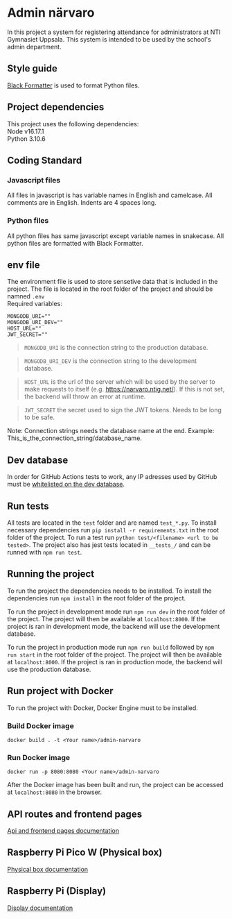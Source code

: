 # Admin närvaro

In this project a system for registering attendance for administrators at NTI Gymnasiet Uppsala. This system is intended to be used by the school's admin department.

## Style guide

[Black Formatter](https://marketplace.visualstudio.com/items?itemName=ms-python.black-formatter) is used to format Python files.

## Project dependencies

This project uses the following dependencies: \
Node v16.17.1 \
Python 3.10.6

## Coding Standard

### Javascript files

All files in javascript is has variable names in English and camelcase. All comments are in English. Indents are 4 spaces long.

### Python files

All python files has same javascript except variable names in snakecase. All python files are formatted with Black Formatter.

## env file

The environment file is used to store sensetive data that is included in the project. The file is located in the root folder of the project and should be namned `.env` \
Required variables:

```
MONGODB_URI=""
MONGODB_URI_DEV=""
HOST_URL=""
JWT_SECRET=""
```

> `MONGODB_URI` is the connection string to the production database.

> `MONGODB_URI_DEV` is the connection string to the development database.

> `HOST_URL` is the url of the server which will be used by the server to make requests to itself (e.g. https://narvaro.ntig.net/). If this is not set, the backend will throw an error at runtime.

> `JWT_SECRET` the secret used to sign the JWT tokens. Needs to be long to be safe.

Note:
Connection strings needs the database name at the end.
Example: This_is_the_connection_string/database_name.

## Dev database

In order for GitHub Actions tests to work, any IP adresses used by GitHub must be [whitelisted on the dev database](https://www.mongodb.com/docs/atlas/security/ip-access-list/#add-ip-access-list-entries).

## Run tests

All tests are located in the `test` folder and are named `test_*.py`. To install necessary dependencies run `pip install -r requirements.txt` in the root folder of the project. To run a test run `python test/<filename> <url to be tested>`. The project also has jest tests located in `__tests_/` and can be runned with `npm run test`.

## Running the project

To run the project the dependencies needs to be installed. To install the dependencies run `npm install` in the root folder of the project.

To run the project in development mode run `npm run dev` in the root folder of the project. The project will then be available at `localhost:8000`. If the project is ran in development mode, the backend will use the development database.

To run the project in production mode run `npm run build` followed by `npm run start` in the root folder of the project. The project will then be available at `localhost:8000`. If the project is ran in production mode, the backend will use the production database.

## Run project with Docker

To run the project with Docker, Docker Engine must to be installed.

### Build Docker image

`docker build . -t <Your name>/admin-narvaro`

### Run Docker image

`docker run -p 8080:8080 <Your name>/admin-narvaro`

After the Docker image has been built and run, the project can be accessed at `localhost:8080` in the browser.

## API routes and frontend pages

[Api and frontend pages documentation](https://github.com/NTIG-Uppsala/admin-narvaro/blob/main/Documention/API%26Frontend.md)

## Raspberry Pi Pico W (Physical box)

[Physical box documentation](https://github.com/NTIG-Uppsala/admin-narvaro/blob/main/Documention/PhysicalBox.md)

## Raspberry Pi (Display)

[Display documentation](https://github.com/NTIG-Uppsala/admin-narvaro/blob/main/Documention/RaspberryPi.md)
